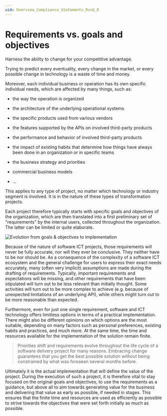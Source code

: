 ```yaml
---
uid: Overview_Compliance_Statements_RvsG_O
---
```


# Requirements vs. goals and objectives

Harness the ability to change for your competitive advantage.

Trying to predict every eventuality, every change in the market, or every possible change in technology is a waste of time and money.

Moreover, each individual business or operation has its own specific individual needs, which are affected by many things, such as:

- the way the operation is organized

- the architecture of the underlying operational systems

- the specific products used from various vendors

- the features supported by the APIs on involved third-party products

- the performance and behavior of involved third-party products

- the impact of existing habits that determine how things have always been done in an organization or in specific teams

- the business strategy and priorities

- commercial business models

- ...

This applies to any type of project, no matter which technology or industry segment is involved. It is in the nature of these types of transformation projects.

Each project therefore typically starts with specific goals and objectives of the organization, which are then translated into a first preliminary set of "requirements" by the internal users, collected throughout the organization. The latter can be limited or quite elaborate.

![Evolution from goals & objectives to implementation](~/user-guide/images/REQ_G_and_O.png)

Because of the nature of software ICT projects, those requirements will never be fully accurate, nor will they ever be conclusive. They neither have to be nor should be. As a consequence of the complexity of a software ICT ecosystem and the general challenge for users to express their exact needs accurately, many (often very implicit) assumptions are made during the drafting of requirements. Typically, important requirements and expectations will be missing, and other requirements that have been stipulated will turn out to be less relevant than initially thought. Some activities will turn out to be more complex to achieve (e.g. because of unexpected limitations of an underlying API), while others might turn out to be more reasonable than expected.

Furthermore, even for just one single requirement, software and ICT technology offers limitless options in terms of a practical implementation. There might also be different opinions on which options are the most suitable, depending on many factors such as personal preferences, existing habits and practices, and much more. At the same time, the time and resources available for the implementation of the solution remain finite.

> Priorities shift and requirements evolve throughout the life cycle of a software delivery project for many reasons. Embracing change guarantees that you get the best possible solution without being constrained by what was foreseen several months before.

Ultimately it is the actual implementation that will define the value of the project. During the execution of such a project, it is therefore vital to stay focused on the original goals and objectives, to use the requirements as a guidance, but above all to aim towards generating value for the business and delivering that value as early as possible, if needed in stages. This ensures that the finite time and resources are used as efficiently as possible to strive towards the objectives that were set forth initially as much as possible.
